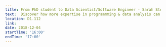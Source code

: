 ```yaml
---
title: From PhD student to Data Scientist/Software Engineer - Sarah Stolle & Till Bey
text:  Discover how more expertise in programmming & data analysis can enhance your science and broaden your career perspectives
location: D1.112
link: 
date: 2018-12-04
startTime: '16:00'
endTime: '17:00'
---
```

